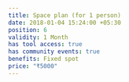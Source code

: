 ```yaml
---
title: Space plan (for 1 person)
date: 2018-01-04 15:24:00 +05:30
position: 6
validity: 1 Month
has tool access: true
has community events: true
benefits: Fixed spot
price: "₹5000"
---
```



